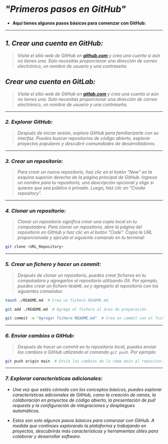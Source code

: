 <!-- Autor: Daniel Benjamin Perez Morales -->
<!-- GitHub: https://github.com/DanielBenjaminPerezMoralesDev13 -->
<!-- GitLab: https://gitlab.com/DanielBenjaminPerezMoralesDev13 -->
<!-- Correo electrónico: danielperezdev@proton.me -->

# ***"Primeros pasos en GitHub"***

- **Aquí tienes algunos pasos básicos para comenzar con GitHub:**

---

## ***1. Crear una cuenta en GitHub:***

> *Visita el sitio web de GitHub en [**github.com**](https://github.com/ "https://github.com/") y crea una cuenta si aún no tienes una. Solo necesitas proporcionar una dirección de correo electrónico, un nombre de usuario y una contraseña.*

## ***Crear una cuenta en GitLab:***

> *Visita el sitio web de GitHub en [**gitlab.com**](https://gitlab.com/ "https://gitlab.com/") y crea una cuenta si aún no tienes una. Solo necesitas proporcionar una dirección de correo electrónico, un nombre de usuario y una contraseña.*

---

### ***2. Explorar GitHub:***

> *Después de iniciar sesión, explora GitHub para familiarizarte con su interfaz. Puedes buscar repositorios de código abierto, explorar proyectos populares y descubrir comunidades de desarrolladores.*

---

### ***3. Crear un repositorio:***

> *Para crear un nuevo repositorio, haz clic en el botón "New" en la esquina superior derecha de la página principal de GitHub. Ingresa un nombre para tu repositorio, una descripción opcional y elige si quieres que sea público o privado. Luego, haz clic en "Create repository".*

---

### ***4. Clonar un repositorio:***

> *Clonar un repositorio significa crear una copia local en tu computadora. Para clonar un repositorio, abre la página del repositorio en GitHub y haz clic en el botón "Code". Copia la URL proporcionada y ejecuta el siguiente comando en tu terminal:*

```bash
git clone <URL_Repository>
```

---

### ***5. Crear un fichero y hacer un commit:***

> *Después de clonar un repositorio, puedes crear ficheros en tu computadora y agregarlos al repositorio utilizando Git. Por ejemplo, puedes crear un fichero `README.md` y agregarlo al repositorio con los siguientes comandos:*

```bash
touch ./README.md  # Crea un fichero README.md
```

```bash
git add ./README.md  # Agrega el fichero al área de preparación
```

```bash
git commit -m "Agregar fichero README.md"  # Crea un commit con el fichero agregado
```

---

### ***6. Enviar cambios a GitHub:***

> *Después de hacer un commit en tu repositorio local, puedes enviar los cambios a GitHub utilizando el comando `git push`. Por ejemplo:*

```bash
git push origin main  # Envía los cambios de la rama main al repositorio remoto
```

---

### ***7. Explorar características adicionales:***

- *Una vez que estés cómodo con los conceptos básicos, puedes explorar características adicionales de GitHub, como la creación de ramas, la colaboración en proyectos de código abierto, la presentación de pull requests y la configuración de integraciones y despliegues automáticos.*

- *Estos son solo algunos pasos básicos para comenzar con GitHub. A medida que continúes explorando la plataforma y trabajando en proyectos, descubrirás más características y herramientas útiles para colaborar y desarrollar software.*
